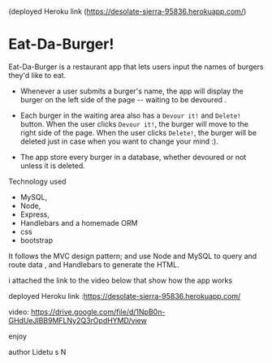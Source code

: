 #  
(deployed Heroku link   (https://desolate-sierra-95836.herokuapp.com/)

# Eat-Da-Burger! 
   Eat-Da-Burger is a restaurant app that lets users input the names of burgers they'd like to eat.

* Whenever a user submits a burger's name, the app will display the burger on the left side of the page -- waiting to be devoured .

* Each burger in the waiting area also has a `Devour it!` and `Delete!` button. When the user clicks `Devour it!`, the burger will move to the right side of the page. When the user clicks `Delete!`, the burger will be deleted just in case when you want to change your mind :). 

* The app store every burger in a database, whether devoured or not unless it is deleted.

Technology used
 * MySQL, 
 * Node, 
 * Express, 
 * Handlebars and a homemade ORM 
 * css
 * bootstrap
 
  It follows the MVC design pattern; and  use Node and MySQL to query and route data , and Handlebars to generate the HTML.

i attached  the link to the video below that show how the app works 

deployed Heroku link :https://desolate-sierra-95836.herokuapp.com/
         
video: https://drive.google.com/file/d/1NpB0n-GHdUeJlBB9MFLNy2Q3rOpdHYMD/view

enjoy 

author Lidetu s N
